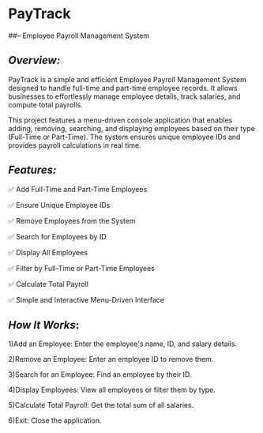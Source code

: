 # PayTrack
  ##– Employee Payroll Management System

## *Overview:*
PayTrack is a simple and efficient Employee Payroll Management System designed to handle full-time and part-time employee records. It allows businesses to effortlessly manage employee details, track salaries, and compute total payrolls.

This project features a menu-driven console application that enables adding, removing, searching, and displaying employees based on their type (Full-Time or Part-Time). The system ensures unique employee IDs and provides payroll calculations in real time.

## *Features:*

✅ Add Full-Time and Part-Time Employees

✅ Ensure Unique Employee IDs

✅ Remove Employees from the System

✅ Search for Employees by ID

✅ Display All Employees

✅ Filter by Full-Time or Part-Time Employees

✅ Calculate Total Payroll

✅ Simple and Interactive Menu-Driven Interface

## *How It Works*:

1)Add an Employee: Enter the employee's name, ID, and salary details.

2)Remove an Employee: Enter an employee ID to remove them.

3)Search for an Employee: Find an employee by their ID.

4)Display Employees: View all employees or filter them by type.

5)Calculate Total Payroll: Get the total sum of all salaries.

6)Exit: Close the application.
